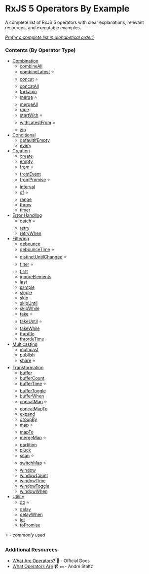 # RxJS 5 Operators By Example

A complete list of RxJS 5 operators with clear explanations, relevant resources, and executable examples.

*[Prefer a complete list in alphabetical order?](complete.md)*

### Contents (By Operator Type)
* [Combination](combination/README.md)
    * [combineAll](combination/combineall.md)
    * [combineLatest](combination/combinelatest.md) :star:
    * [concat](combination/concat.md) :star:
    * [concatAll](combination/concatall.md)
    * [forkJoin](combination/forkjoin.md)
    * [merge](combination/merge.md) :star:
    * [mergeAll](combination/mergeall.md)
    * [race](combination/race.md)
    * [startWith](combination/startwith.md) :star:
    * [withLatestFrom](combination/withlatestfrom.md) :star:
    * [zip](combination/zip.md)
* [Conditional](conditional/README.md)
    * [defaultIfEmpty](conditional/defaultifempty.md)
    * [every](conditional/every.md)
* [Creation](creation/README.md)
    * [create](creation/create.md)
    * [empty](creation/empty.md)
    * [from](creation/from.md) :star:
    * [fromEvent](creation/fromevent.md)
    * [fromPromise](creation/frompromise.md) :star:
    * [interval](creation/interval.md)
    * [of](creation/of.md) :star:
    * [range](creation/range.md)
    * [throw](creation/throw.md)
    * [timer](creation/timer.md)
* [Error Handling](error_handling/README.md)
    * [catch](error_handling/catch.md) :star:
    * [retry](error_handling/retry.md)
    * [retryWhen](error_handling/retrywhen.md)
* [Filtering](filtering/README.md)
    * [debounce](filtering/debounce.md)
    * [debounceTime](filtering/debouncetime.md) :star:
    * [distinctUntilChanged](filtering/distinctuntilchanged.md) :star:
    * [filter](filtering/filter.md) :star:
    * [first](filtering/first.md)
    * [ignoreElements](filtering/ignoreelements.md)
    * [last](filtering/last.md)
    * [sample](filtering/sample.md)
    * [single](filtering/single.md)
    * [skip](filtering/skip.md)
    * [skipUntil](filtering/skipuntil.md)
    * [skipWhile](filtering/skipwhile.md)
    * [take](filtering/take.md) :star:
    * [takeUntil](filtering/takeuntil.md) :star:
    * [takeWhile](filtering/takewhile.md)
    * [throttle](filtering/throttle.md)
    * [throttleTime](filtering/throttletime.md)
* [Multicasting](multicasting/README.md)
    * [multicast](multicasting/multicast.md)
    * [publish](multicasting/publish.md)
    * [share](multicasting/share.md) :star:
* [Transformation](transformation/README.md)
    * [buffer](transformation/buffer.md)
    * [bufferCount](transformation/buffercount.md)
    * [bufferTime](transformation/buffertime.md) :star:
    * [bufferToggle](transformation/buffertoggle.md)
    * [bufferWhen](transformation/bufferwhen.md)
    * [concatMap](transformation/concatmap.md) :star:
    * [concatMapTo](transformation/concatmapto.md)
    * [expand](transformation/expand.md)
    * [groupBy](transformation/groupby.md)
    * [map](transformation/map.md) :star:
    * [mapTo](transformation/mapto.md)
    * [mergeMap](transformation/mergemap.md) :star:
    * [partition](transformation/partition.md)
    * [pluck](transformation/pluck.md)
    * [scan](transformation/scan.md) :star:
    * [switchMap](transformation/switchmap.md) :star:
    * [window](transformation/window.md)
    * [windowCount](transformation/windowcount.md)
    * [windowTime](transformation/windowtime.md)
    * [windowToggle](transformation/windowtoggle.md)
    * [windowWhen](transformation/windowwhen.md)
* [Utility](utility/README.md)
    * [do](utility/do.md) :star:
    * [delay](utility/delay.md)
    * [delayWhen](utility/delaywhen.md)
    * [let](utility/let.md)
    * [toPromise](utility/topromise.md)

:star: - *commonly used*

### Additional Resources
* [What Are Operators?](http://reactivex.io/rxjs/manual/overview.html#operators) :newspaper: - Official Docs
* [What Operators Are](https://egghead.io/lessons/rxjs-what-rxjs-operators-are) :video_camera: :dollar: - André Staltz
